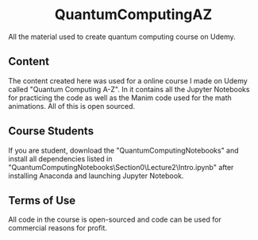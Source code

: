 # <center> QuantumComputingAZ <center>
All the material used to create quantum computing course on Udemy.

## Content
The content created here was used for a online course I made on Udemy called "Quantum Computing A-Z". In it contains all the Jupyter Notebooks for practicing the code as well as the Manim code used for the math animations. All of this is open sourced.

## Course Students
If you are student, download the "QuantumComputingNotebooks" and install all dependencies listed in "QuantumComputingNotebooks\Section0\Lecture2\Intro.ipynb" after installing Anaconda and launching Jupyter Notebook.

## Terms of Use
All code in the course is open-sourced and code can be used for commercial reasons for profit.
